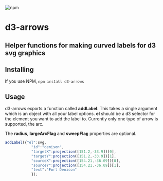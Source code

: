 ![npm](https://img.shields.io/npm/v/d3-arrows)

# d3-arrows

## Helper functions for making curved labels for d3 svg graphics

## Installing

If you use NPM, `npm install d3-arrows`

## Usage

d3-arrows exports a function called **addLabel**. This takes a single argument which is an object with all your label options. **el** should be a d3 selector for the element you want to add the label to. Currently only one type of arrow is supported, the arc.

The **radius**, **largeArcFlag** and **sweepFlag** properties are optional. 

```js
addLabel({"el":svg,
			"id":"denison",
			"targetX":projection([151.2,-33.9])[0],
			"targetY":projection([151.2,-33.9])[1],
			"sourceX":projection([154.21,-36.09])[0],
			"sourceY":projection([154.21,-36.09])[1],
			"text":"Fort Denison"
			});
```
